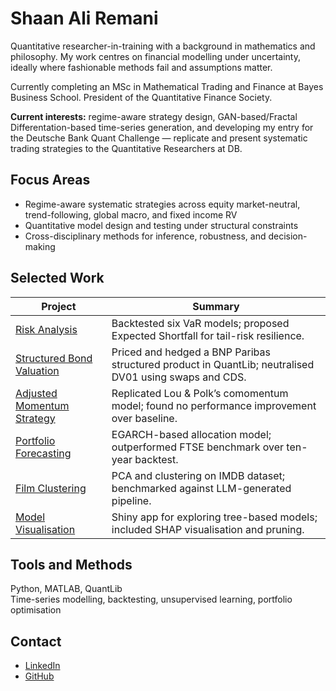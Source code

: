 # Shaan Ali Remani

Quantitative researcher-in-training with a background in mathematics and philosophy. My work centres on financial modelling under uncertainty, ideally where fashionable methods fail and assumptions matter.

Currently completing an MSc in Mathematical Trading and Finance at Bayes Business School. President of the Quantitative Finance Society.

**Current interests:** regime-aware strategy design, GAN-based/Fractal Differentation-based time-series generation, and developing my entry for the Deutsche Bank Quant Challenge — replicate and present systematic trading strategies to the Quantitative Researchers at DB.

## Focus Areas

- Regime-aware systematic strategies across equity market-neutral, trend-following, global macro, and fixed income RV
- Quantitative model design and testing under structural constraints
- Cross-disciplinary methods for inference, robustness, and decision-making

## Selected Work

| Project | Summary |
|--------|---------|
| [Risk Analysis](https://github.com/RemaniSA/Risk-Analysis-Project) | Backtested six VaR models; proposed Expected Shortfall for tail-risk resilience. |
| [Structured Bond Valuation](https://github.com/RemaniSA/Fixed-Income-Project) | Priced and hedged a BNP Paribas structured product in QuantLib; neutralised DV01 using swaps and CDS. |
| [Adjusted Momentum Strategy](https://github.com/RemaniSA/Quantitative-Trading-CW) | Replicated Lou & Polk’s comomentum model; found no performance improvement over baseline. |
| [Portfolio Forecasting](https://github.com/RemaniSA/Asset-Pricing-Project) | EGARCH-based allocation model; outperformed FTSE benchmark over ten-year backtest. |
| [Film Clustering](https://github.com/RemaniSA/Unsupervised-Learning-Project) | PCA and clustering on IMDB dataset; benchmarked against LLM-generated pipeline. |
| [Model Visualisation](https://github.com/RemaniSA/Decision-Tree-and-Random-Forest-Project) | Shiny app for exploring tree-based models; included SHAP visualisation and pruning. |

## Tools and Methods

Python, MATLAB, QuantLib  
Time-series modelling, backtesting, unsupervised learning, portfolio optimisation

## Contact

- [LinkedIn](https://www.linkedin.com/in/shaan-ali-remani)  
- [GitHub](https://github.com/RemaniSA)
